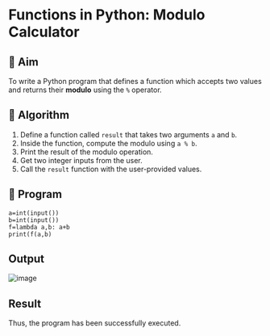 # Functions in Python: Modulo Calculator

## 🎯 Aim
To write a Python program that defines a function which accepts two values and returns their **modulo** using the `%` operator.

## 🧠 Algorithm
1. Define a function called `result` that takes two arguments `a` and `b`.
2. Inside the function, compute the modulo using `a % b`.
3. Print the result of the modulo operation.
4. Get two integer inputs from the user.
5. Call the `result` function with the user-provided values.

## 🧾 Program

```
a=int(input()) 
b=int(input()) 
f=lambda a,b: a+b
print(f(a,b)
```
## Output
![image](https://github.com/user-attachments/assets/e34b7e6a-b0d9-4a6b-88dc-543ec2286c76)

## Result
 Thus, the program has been successfully executed. 
